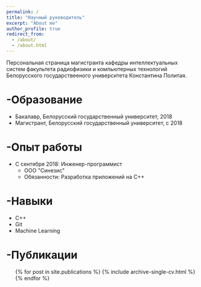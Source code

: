 ```yaml
---
permalink: /
title: "Научный руководитель"
excerpt: "About me"
author_profile: true
redirect_from: 
  - /about/
  - /about.html
---
```


Персональная страница магистранта кафедры интеллектуальных систем факультета радиофизики и компьютерных технологий Белорусского государствееного университета Константина Политая.

-Образование
======
* Бакалавр, Белорусский государственный университет, 2018
* Магистрант, Белорусский государственный университет, с 2018

-Опыт работы
======
* С сентября 2018: Инженер-программист
  * ООО "Синезис"
  * Обязанности: Разработка приложений на C++

  
-Навыки
======
* C++
* Git
* Machine Learning

-Публикации
======
  <ul>{% for post in site.publications %}
    {% include archive-single-cv.html %}
  {% endfor %}</ul>